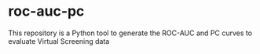 # roc-auc-pc
This repository is a Python tool to generate the ROC-AUC and PC curves to evaluate Virtual Screening data
